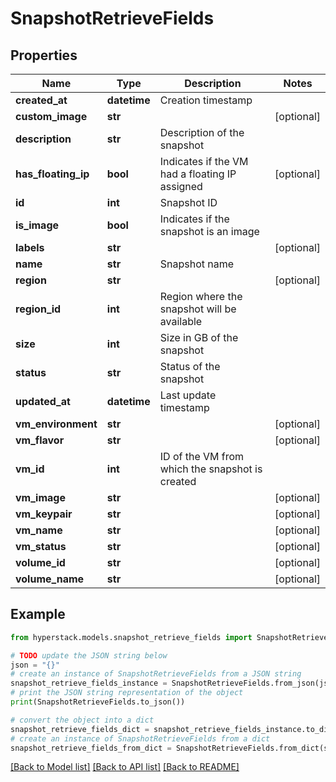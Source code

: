 # SnapshotRetrieveFields


## Properties

Name | Type | Description | Notes
------------ | ------------- | ------------- | -------------
**created_at** | **datetime** | Creation timestamp | 
**custom_image** | **str** |  | [optional] 
**description** | **str** | Description of the snapshot | 
**has_floating_ip** | **bool** | Indicates if the VM had a floating IP assigned | [optional] 
**id** | **int** | Snapshot ID | 
**is_image** | **bool** | Indicates if the snapshot is an image | 
**labels** | **str** |  | [optional] 
**name** | **str** | Snapshot name | 
**region** | **str** |  | [optional] 
**region_id** | **int** | Region where the snapshot will be available | 
**size** | **int** | Size in GB of the snapshot | 
**status** | **str** | Status of the snapshot | 
**updated_at** | **datetime** | Last update timestamp | 
**vm_environment** | **str** |  | [optional] 
**vm_flavor** | **str** |  | [optional] 
**vm_id** | **int** | ID of the VM from which the snapshot is created | 
**vm_image** | **str** |  | [optional] 
**vm_keypair** | **str** |  | [optional] 
**vm_name** | **str** |  | [optional] 
**vm_status** | **str** |  | [optional] 
**volume_id** | **str** |  | [optional] 
**volume_name** | **str** |  | [optional] 

## Example

```python
from hyperstack.models.snapshot_retrieve_fields import SnapshotRetrieveFields

# TODO update the JSON string below
json = "{}"
# create an instance of SnapshotRetrieveFields from a JSON string
snapshot_retrieve_fields_instance = SnapshotRetrieveFields.from_json(json)
# print the JSON string representation of the object
print(SnapshotRetrieveFields.to_json())

# convert the object into a dict
snapshot_retrieve_fields_dict = snapshot_retrieve_fields_instance.to_dict()
# create an instance of SnapshotRetrieveFields from a dict
snapshot_retrieve_fields_from_dict = SnapshotRetrieveFields.from_dict(snapshot_retrieve_fields_dict)
```
[[Back to Model list]](../README.md#documentation-for-models) [[Back to API list]](../README.md#documentation-for-api-endpoints) [[Back to README]](../README.md)


